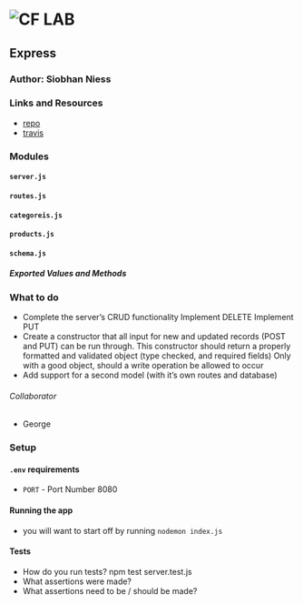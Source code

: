 ![CF](http://i.imgur.com/7v5ASc8.png) LAB
=================================================

## Express

### Author: Siobhan Niess

### Links and Resources
* [repo](https://github.com/niesssiobhan/12-express)
* [travis](https://travis-ci.com/niesssiobhan/12-express)

### Modules
#### `server.js`
#### `routes.js`
#### `categoreis.js`
#### `products.js`
#### `schema.js`
##### Exported Values and Methods

### What to do
* Complete the server’s CRUD functionality
Implement DELETE
Implement PUT
* Create a constructor that all input for new and updated records (POST and PUT) can be run through.
This constructor should return a properly formatted and validated object (type checked, and required fields)
Only with a good object, should a write operation be allowed to occur
* Add support for a second model (with it’s own routes and database)

###### Collaborator
* George

### Setup
#### `.env` requirements
* `PORT` - Port Number 8080

#### Running the app
* you will want to start off by running `nodemon index.js`

#### Tests
* How do you run tests?
npm test server.test.js
* What assertions were made?
* What assertions need to be / should be made?